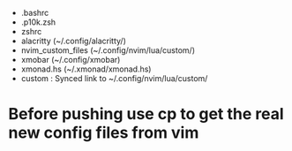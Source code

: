 - .bashrc
- .p10k.zsh
- zshrc
- alacritty (~/.config/alacritty/)
- nvim_custom_files (~/.config/nvim/lua/custom/)
- xmobar (~/.config/xmobar)
- xmonad.hs (~/.xmonad/xmonad.hs)
- custom : Synced link to ~/.config/nvim/lua/custom/


# Before pushing use cp to get the real new config files from vim
